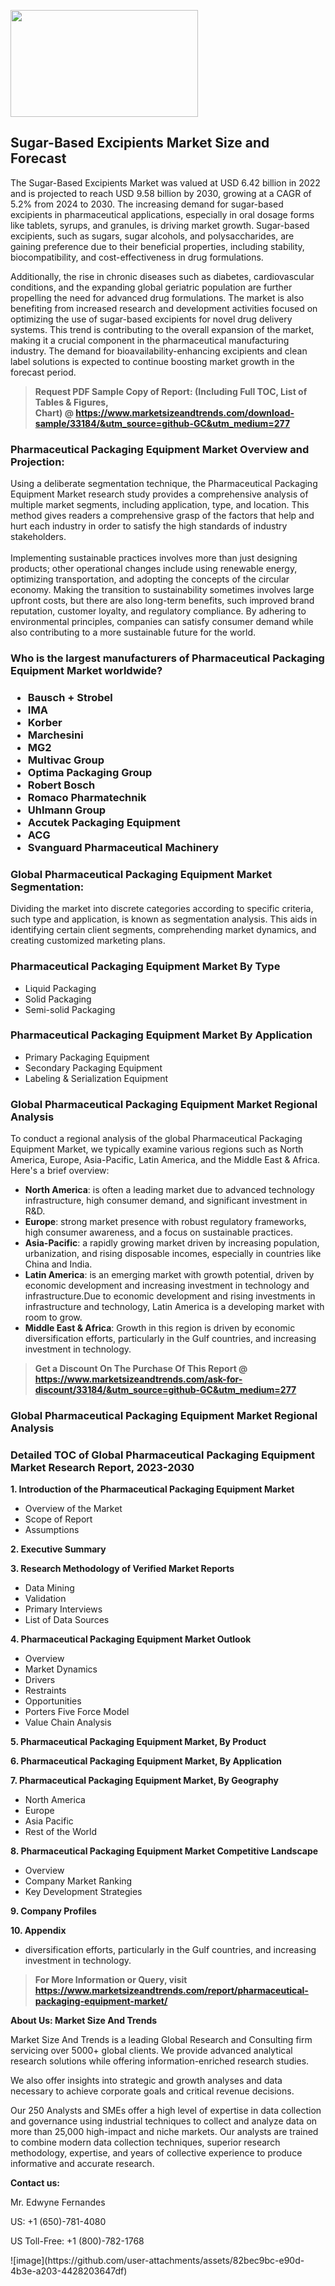 <p><img class="alignnone size-medium wp-image-20088" src="https://ffe5etoiles.com/wp-content/uploads/2024/12/MST1-300x171.png" alt="" width="300" height="171" /></p><h2>Sugar-Based Excipients Market Size and Forecast</h2><p>The Sugar-Based Excipients Market was valued at USD 6.42 billion in 2022 and is projected to reach USD 9.58 billion by 2030, growing at a CAGR of 5.2% from 2024 to 2030. The increasing demand for sugar-based excipients in pharmaceutical applications, especially in oral dosage forms like tablets, syrups, and granules, is driving market growth. Sugar-based excipients, such as sugars, sugar alcohols, and polysaccharides, are gaining preference due to their beneficial properties, including stability, biocompatibility, and cost-effectiveness in drug formulations.</p><p>Additionally, the rise in chronic diseases such as diabetes, cardiovascular conditions, and the expanding global geriatric population are further propelling the need for advanced drug formulations. The market is also benefiting from increased research and development activities focused on optimizing the use of sugar-based excipients for novel drug delivery systems. This trend is contributing to the overall expansion of the market, making it a crucial component in the pharmaceutical manufacturing industry. The demand for bioavailability-enhancing excipients and clean label solutions is expected to continue boosting market growth in the forecast period.</p></p><blockquote id="" class=""><strong>Request PDF Sample Copy of Report: (Including Full TOC, List of Tables &amp; Figures, Chart)&nbsp;@&nbsp;<strong><a href="https://www.marketsizeandtrends.com/download-sample/33184/&utm_source=github-GC&utm_medium=277" target="_blank">https://www.marketsizeandtrends.com/download-sample/33184/&utm_source=github-GC&utm_medium=277</a></strong></strong></blockquote><h3 id="" class="">Pharmaceutical Packaging Equipment Market&nbsp;Overview and Projection:</h3><p id="" class="">Using a deliberate segmentation technique, the Pharmaceutical Packaging Equipment Market research study provides a comprehensive analysis of multiple market segments, including application, type, and location. This method gives readers a comprehensive grasp of the factors that help and hurt each industry in order to satisfy the high standards of industry stakeholders. <br /> <br />Implementing sustainable practices involves more than just designing products; other operational changes include using renewable energy, optimizing transportation, and adopting the concepts of the circular economy. Making the transition to sustainability sometimes involves large upfront costs, but there are also long-term benefits, such improved brand reputation, customer loyalty, and regulatory compliance. By adhering to environmental principles, companies can satisfy consumer demand while also contributing to a more sustainable future for the world.</p><h3 id="" class="">Who is the largest manufacturers of&nbsp;Pharmaceutical Packaging Equipment Market worldwide?</h3><h3 class=""><p><ul><li>Bausch + Strobel </li><li> IMA </li><li> Korber </li><li> Marchesini </li><li> MG2 </li><li> Multivac Group </li><li> Optima Packaging Group </li><li> Robert Bosch </li><li> Romaco Pharmatechnik </li><li> Uhlmann Group </li><li> Accutek Packaging Equipment </li><li> ACG </li><li> Svanguard Pharmaceutical Machinery</li></ul></p></h3><h3 id="" class="">Global&nbsp;Pharmaceutical Packaging Equipment Market Segmentation:</h3><p id="" class="">Dividing the market into discrete categories according to specific criteria, such type and application, is known as segmentation analysis. This aids in identifying certain client segments, comprehending market dynamics, and creating customized marketing plans.</p><h3 id="" class="">Pharmaceutical Packaging Equipment Market&nbsp;By Type</h3><p><p><ul><li>Liquid Packaging </li><li> Solid Packaging </li><li> Semi-solid Packaging</p></li></ul></p></p><h3 id="" class="">Pharmaceutical Packaging Equipment Market&nbsp;By Application</h3><p class=""><p><ul><li>Primary Packaging Equipment </li><li> Secondary Packaging Equipment </li><li> Labeling & Serialization Equipment</li></ul></p></p><h3 id="" class="">Global Pharmaceutical Packaging Equipment Market Regional Analysis</h3><p id="" class="">To conduct a regional analysis of the global Pharmaceutical Packaging Equipment Market, we typically examine various regions such as North America, Europe, Asia-Pacific, Latin America, and the Middle East &amp; Africa. Here's a brief overview:</p><ul><li><strong>North America</strong>: is often a leading market due to advanced technology infrastructure, high consumer demand, and significant investment in R&amp;D.</li><li><strong>Europe</strong>: strong market presence with robust regulatory frameworks, high consumer awareness, and a focus on sustainable practices.</li><li><strong>Asia-Pacific</strong>: a rapidly growing market driven by increasing population, urbanization, and rising disposable incomes, especially in countries like China and India.</li><li><strong>Latin America</strong>: is an emerging market with growth potential, driven by economic development and increasing investment in technology and infrastructure.Due to economic development and rising investments in infrastructure and technology, Latin America is a developing market with room to grow.</li><li><strong>Middle East &amp; Africa</strong>: Growth in this region is driven by economic diversification efforts, particularly in the Gulf countries, and increasing investment in technology.</li></ul><blockquote id="" class=""><strong>Get a Discount On The Purchase Of This Report @ <strong><a href="https://www.marketsizeandtrends.com/ask-for-discount/33184/&utm_source=github-GC&utm_medium=277" target="_blank">https://www.marketsizeandtrends.com/ask-for-discount/33184/&utm_source=github-GC&utm_medium=277</a></strong></strong></blockquote><h3 id="" class="">Global Pharmaceutical Packaging Equipment Market Regional Analysis</h3><h3 id="" class="">Detailed TOC of Global Pharmaceutical Packaging Equipment Market Research Report, 2023-2030</h3><p id="" class=""><strong>1. Introduction of the Pharmaceutical Packaging Equipment Market</strong></p><ul><li>Overview of the Market</li><li>Scope of Report</li><li>Assumptions</li></ul><p id="" class=""><strong>2. Executive Summary</strong></p><p id="" class=""><strong>3. Research Methodology of Verified Market Reports</strong></p><ul><li>Data Mining</li><li>Validation</li><li>Primary Interviews</li><li>List of Data Sources</li></ul><p id="" class=""><strong>4. Pharmaceutical Packaging Equipment Market Outlook</strong></p><ul><li>Overview</li><li>Market Dynamics</li><li>Drivers</li><li>Restraints</li><li>Opportunities</li><li>Porters Five Force Model</li><li>Value Chain Analysis</li></ul><p id="" class=""><strong>5. Pharmaceutical Packaging Equipment Market, By Product</strong></p><p id="" class=""><strong>6. Pharmaceutical Packaging Equipment Market, By Application</strong></p><p id="" class=""><strong>7. Pharmaceutical Packaging Equipment Market, By Geography</strong></p><ul><li>North America</li><li>Europe</li><li>Asia Pacific</li><li>Rest of the World</li></ul><p id="" class=""><strong>8. Pharmaceutical Packaging Equipment Market Competitive Landscape</strong></p><ul><li>Overview</li><li>Company Market Ranking</li><li>Key Development Strategies</li></ul><p id="" class=""><strong>9. Company Profiles</strong></p><p id="" class=""><strong>10. Appendix</strong></p><ul><li>diversification efforts, particularly in the Gulf countries, and increasing investment in technology.</li></ul><blockquote id="" class=""><strong>For More Information or Query, visit <strong><strong><a href="https://www.marketsizeandtrends.com/report/pharmaceutical-packaging-equipment-market/" target="_blank">https://www.marketsizeandtrends.com/report/pharmaceutical-packaging-equipment-market/</a></strong></strong></strong></blockquote><p id="" class=""><strong>About Us: Market Size And Trends</strong></p><p id="" class="">Market Size And Trends is a leading Global Research and Consulting firm servicing over 5000+ global clients. We provide advanced analytical research solutions while offering information-enriched research studies.</p><p id="" class="">We also offer insights into strategic and growth analyses and data necessary to achieve corporate goals and critical revenue decisions.</p><p id="" class="">Our 250 Analysts and SMEs offer a high level of expertise in data collection and governance using industrial techniques to collect and analyze data on more than 25,000 high-impact and niche markets. Our analysts are trained to combine modern data collection techniques, superior research methodology, expertise, and years of collective experience to produce informative and accurate research.</p><p id="" class=""><strong>Contact us:</strong></p><p id="" class="">Mr. Edwyne Fernandes</p><p id="" class="">US: +1 (650)-781-4080</p><p id="" class="">US Toll-Free: +1 (800)-782-1768</p>
![image](https://github.com/user-attachments/assets/82bec9bc-e90d-4b3e-a203-4428203647df)
